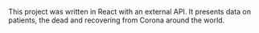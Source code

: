 This project was written in React with an external API.
It presents data on patients, the dead and recovering from Corona around the world.
